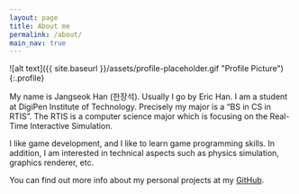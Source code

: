 ```yaml
---
layout: page
title: About me
permalink: /about/
main_nav: true
---
```


![alt text]({{ site.baseurl }}/assets/profile-placeholder.gif "Profile Picture"){:.profile}

My name is Jangseok Han (한장석). 
Usually I go by Eric Han.
I am a student at DigiPen Institute of Technology. 
Precisely my major is a “BS in CS in RTIS”. 
The RTIS is a computer science major which is focusing on the Real-Time Interactive Simulation.

I like game development, and I like to learn game programming skills.
In addition, I am interested in technical aspects such as physics simulation, graphics renderer, etc.

You can find out more info about my personal projects at my [GitHub](https://github.com/arian153).

